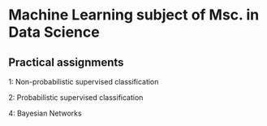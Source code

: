 # Machine Learning subject of Msc. in Data Science

## Practical assignments

1: Non-probabilistic supervised classification

2: Probabilistic supervised classification

4: Bayesian Networks
